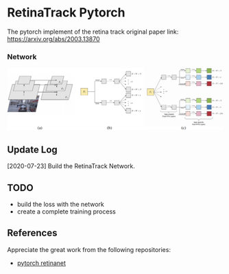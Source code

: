 ﻿# RetinaTrack Pytorch

The pytorch implement of the retina track  original paper link: <https://arxiv.org/abs/2003.13870>

### Network

<img src="https://github.com/Hanson0910/RetinaTrack/blob/main/source/RetinaTrack.png" width="640">

## Update Log

[2020-07-23] Build the RetinaTrack Network.

## TODO

- build the loss with the network
- create a complete training process


## References

Appreciate the great work from the following repositories:

- [pytorch retinanet](https://github.com/gm19900510/Pytorch_Retina_License_Plate)
